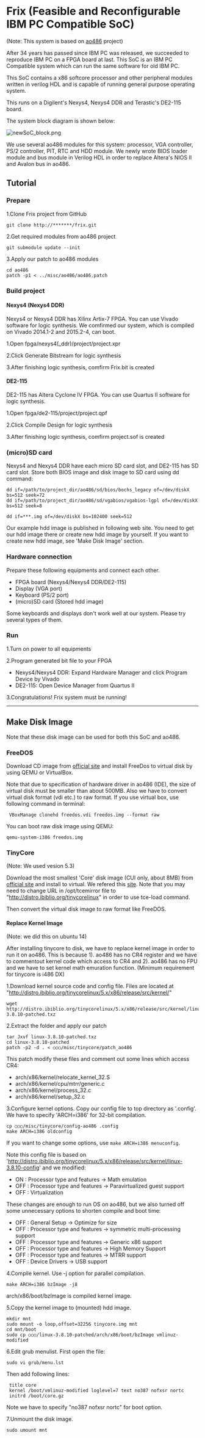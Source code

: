 # Frix (Feasible and Reconfigurable IBM PC Compatible SoC)
(Note: This system is based on [ao486](https://github.com/alfikpl/ao486) project)

After 34 years has passed since IBM PC was released,
we succeeded to reproduce IBM PC on a FPGA board at last.
This SoC is an IBM PC Compatible system which can run the same software for old IBM PC.

This SoC contains a x86 softcore processor and other peripheral modules written in verilog HDL
and is capable of running general purpose operating system.

This runs on a Digilent's Nexys4, Nexys4 DDR and Terastic's DE2-115 board.

The system block diagram is shown below:

![newSoC_block.png](https://qiita-image-store.s3.amazonaws.com/0/93335/33814d5b-e9d1-3d8b-530a-c6810c7807bc.png "newSoC_block.png")

We use several ao486 modules for this system:
processor, VGA controller, PS/2 controller, PIT, RTC and HDD module. 
We newly wrote BIOS loader module and bus module in Verilog HDL in order to replace Altera's NIOS II and Avalon bus in ao486.


## Tutorial

### Prepare
1.Clone Frix project from GitHub

```
git clone http://*******/frix.git
```

2.Get required modules from ao486 project

```
git submodule update --init
```

3.Apply our patch to ao486 modules 

```
cd ao486
patch -p1 < ../misc/ao486/ao486.patch
```


### Build project


#### Nexys4 (Nexys4 DDR)
Nexys4 or Nexys4 DDR has Xilinx Artix-7 FPGA.
You can use Vivado software for logic synthesis.
We comfirmed our system, which is compiled on Vivado 2014.1-2 and 2015.2-4, can boot.

1.Open fpga/nexys4(_ddr)/project/project.xpr

2.Click Generate Bitstream for logic synthesis

3.After finishing logic synthesis, comfirm Frix.bit is created

#### DE2-115

DE2-115 has Altera Cyclone IV FPGA.
You can use Quartus II software for logic synthesis.

1.Open fpga/de2-115/project/project.qpf

2.Click Compile Design for logic synthesis

3.After finishing logic synthesis, comfirm project.sof is created


### (micro)SD card
Nexys4 and Nexys4 DDR have each micro SD card slot, and DE2-115 has SD card slot.
Store both BIOS image and disk image to SD card using dd command:

```
dd if=/path/to/project_dir/ao486/sd/bios/bochs_legacy of=/dev/diskX bs=512 seek=72
dd if=/path/to/project_dir/ao486/sd/vgabios/vgabios-lgpl of=/dev/diskX bs=512 seek=8

dd if=***.img of=/dev/diskX bs=102400 seek=512

```

Our example hdd image is published in following web site.
You need to get our hdd image there or create new hdd image by yourself.
If you want to create new hdd image, see 'Make Disk Image' section.

### Hardware connection

Prepare these following equipments and connect each other.
- FPGA board (Nexys4/Nexys4 DDR/DE2-115)
- Display (VGA port)
- Keyboard (PS/2 port)
- (micro)SD card (Stored hdd image)

Some keyboards and displays don't work well at our system.
Please try several types of them.

### Run

1.Turn on power to all equipments

2.Program generated bit file to your FPGA 

- Nexys4/Nexys4 DDR: Expand Hardware Manager and click Program Device by Vivado 
- DE2-115: Open Device Manager from Quartus II

3.Congratulations! Frix system must be running!

<!-- We publicate 2 types of hdd images at http://*****. -->
<!-- One is FreeDOS 1.1, which has ... -->
<!-- The Other is TinyCore 5.3, which has ... -->
<!-- Try to run and enjoy these applications. -->

---

## Make Disk Image
Note that these disk image can be used for both this SoC and ao486.

### FreeDOS
Download CD image from [official site](http://www.freedos.org/) and install FreeDos to virtual disk by using QEMU or VirtualBox.

Note that due to specification of hardware driver in ao486 (IDE), the size of virtual disk must be smaller than about 500MB. Also we have to convert virtual disk format (vdi etc.) to raw format. If you use virtual box, use following command in terminal:

```
 VBoxManage clonehd freedos.vdi freedos.img --format raw
```

You can boot raw disk image using QEMU:

```
qemu-system-i386 freedos.img
```

### TinyCore
(Note: We used vesion 5.3)

Download the most smallest 'Core' disk image (CUI only, about 8MB) from [official site](http://distro.ibiblio.org/tinycorelinux/downloads.html) and install to virtual. We refered this [site](http://firewallengineer.wordpress.com/2013/07/30/first-attempt-to-install-tiny-core-linux-to-hard-disk/). Note that you may need to change URL in /opt/tcemirror file to "http://distro.ibiblio.org/tinycorelinux" in order to use tce-load command.

Then convert the virtual disk image to raw format like FreeDOS.

#### Replace Kernel Image
(Note: we did this on ubuntu 14)

After installing tinycore to disk, we have to replace kernel image in order to run it on ao486. This is because 1). ao486 has no CR4 register and we have to commentout kernel code which access to CR4 and 2). ao486 has no FPU and we have to set kernel math emuration function.
(Minimum requirement for tinycore is i486 DX)

1.Download kernel source code and config file.
Files are located at "http://distro.ibiblio.org/tinycorelinux/5.x/x86/release/src/kernel/"

```
wget http://distro.ibiblio.org/tinycorelinux/5.x/x86/release/src/kernel/linux-3.8.10-patched.txz
```

2.Extract the folder and apply our patch

```
tar Jxvf linux-3.8.10-patched.txz
cd linux-3.8.10-patched
patch -p2 -d . < ○○○/misc/tinycore/patch_ao486
```

This patch modify these files and comment out some lines which access CR4:
- arch/x86/kernel/relocate_kernel_32.S
- arch/x86/kernel/cpu/mtrr/generic.c
- arch/x86/kernel/process_32.c
- arch/x86/kernel/setup_32.c

3.Configure kernel options.
Copy our config file to top directory as '.config'.
We have to specify 'ARCH=i386' for 32-bit compilation.

```
cp ○○○/misc/tinycore/config-ao486 .config
make ARCH=i386 oldconfig
```
If you want to change some options, use ```make ARCH=i386 menuconfig```.

Note this config file is based on 'http://distro.ibiblio.org/tinycorelinux/5.x/x86/release/src/kernel/linux-3.8.10-config'
and we modified:

- ON : Processor type and features -> Math emulation
- OFF : Processor type and features -> Paravirtualized guest support 
- OFF : Virtualization

These changes are enough to run OS on ao486, but we also turned off some unnecessary options to shorten compile and boot time:

- OFF : General Setup -> Optimize for size
- OFF : Processor type and features -> symmetric multi-processing support
- OFF : Processor type and features -> Generic x86 support
- OFF : Processor type and features -> High Memory Support
- OFF : Processor type and features -> MTRR support
- OFF : Device Drivers -> USB support


4.Compile kernel. Use -j option for parallel compilation.

```
make ARCH=i386 bzImage -j8
```
arch/x86/boot/bzImage is compiled kernel image.

5.Copy the kernel image to (mounted) hdd image.

```
mkdir mnt
sudo mount -o loop,offset=32256 tinycore.img mnt
cd mnt/boot
sudo cp ○○○/linux-3.8.10-patched/arch/x86/boot/bzImage vmlinuz-modified
```

6.Edit grub menulist. First open the file:

```
sudo vi grub/menu.lst
```
Then add following lines:

```
 title core
 kernel /boot/vmlinuz-modified loglevel=7 text no387 nofxsr nortc
 initrd /boot/core.gz
```

Note we have to specify "no387 nofxsr nortc" for boot option.

7.Unmount the disk image.

```
sudo umount mnt
```
